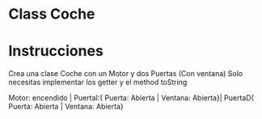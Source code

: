 # Class Coche

# Instrucciones
Crea una clase Coche con un Motor y dos Puertas (Con ventana)
Solo necesitas implementar los getter y el method toString

Motor: encendido | PuertaI:{ Puerta: Abierta | Ventana: Abierta}| PuertaD{ Puerta: Abierta | Ventana: Abierta}
